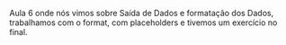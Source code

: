 Aula 6 onde nós vimos sobre Saída de Dados e formatação dos Dados, trabalhamos com o format, com placeholders e tivemos 
um exercício no final.